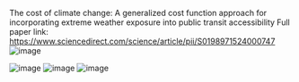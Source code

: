 The cost of climate change: A generalized cost function approach for incorporating extreme weather exposure into public transit accessibility
Full paper link: https://www.sciencedirect.com/science/article/pii/S0198971524000747
![image](https://github.com/user-attachments/assets/843d9df2-3200-4718-b668-c4530f3ff771)

![image](https://github.com/user-attachments/assets/22df3bc3-47e2-4de4-8c3e-13f61ef0124a)
![image](https://github.com/user-attachments/assets/08aea1fe-bc91-4a53-b145-104065f04ae5)
![image](https://github.com/user-attachments/assets/88f7c0b2-0b01-4d8f-92cb-859097c5f970)




